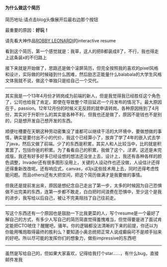 #### 为什么做这个简历

简历地址:请点击blog头像展开后最右边那个按钮

最重要的原因：**好玩！**

请先看大神作品[ROBBY LEONARDI](http://www.rleonardi.com/interactive-resume/)的interactive resume

看到这个简历，第一个感觉就是：我草，这人的把B都装成8了，不行，我也得走上这条装x的不归路上

接下来就是开始做了，思路还是做个滚屏简历，但完全按照我的喜欢的pixel风格和设计，实际做的时候碰到什么困难，然后励志正能量什么balabala的大学生风格文体我就不说，做这个单独只是给自己一个交代。

---
其实我是一个13年4月份才转岗成为前端的新人，但是我觉得我已经胜任这个角色了，公司也给我了肯定，即使在导致整个项目延迟一个月发布的情况下。最大原因在于，passion。12年12月份的时候义无反顾的就申请转岗，各种原因拖到了4月份，其实对于升职什么的其实是各种不利，但我也还是做了，原因不是钱也不是别的，只是想开发自己想开发的东西。

顺便吐槽要在天朝这种劳动密集没了谁都可以继续干活的大环境中，要做想做的事情，确实是要付出不小的代价，我这个已经算小了，放弃了学了4年的嵌入式去学了java，然后又做了前端。少了的东西是积累，其实人和人比较当中，比的就是积累罢了，包括你爸的积累。为了看看自己的积累，我做了这个，*注意*，这还是未完成版，我还有好多好多已经设想的想法还没坐上去，设计上，我还有各种各样的颜色调整，Invader还有很多图形没用上，关键的人设动作也还没做，人设估计还得还得重新改改呢。还有响应式，canvas，d3js这些技术用上去，同时还得考虑性能问题。而且others还有大把空间，把这个简历做满才是我要做的事情。

但我还是提前发出来，原因是想纪念自己走出了第一步，太多的时候因为自己恐惧做不出完美的东西，连第一步都不敢走，白白把时间浪费在恐惧中，至少这个是我的进步，我写给以后自己，被让不完美阻挡了自己往前走。

---
写这个东西还有一个原因也是鼓励一下比我更菜的人，写个resume是一个最好了解自己的方式，有多少人写自己的简历简直觉得羞愧难当，但觉得要是进了面试肯定能把CTO唬住？醒醒吧，骚年。你的逻辑都没法清晰的下来的前提，你还以为你能用嘴炮取得最终的胜利么？要知道小奥总统把正常人说成癫痫可不是顺手拈来的好吧。所以尽可能的发挥你们的想象力，做些impressive的东西吧

---
虽然是写给自己的，但如果大家喜欢，记得给我打个star……，有什么bug，直接邮件发我


